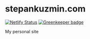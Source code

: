 # stepankuzmin.com

[![Netlify Status](https://api.netlify.com/api/v1/badges/0ee871d7-2cbd-4df0-b161-92d2d4cfd3f8/deploy-status)](https://app.netlify.com/sites/stepan/deploys) [![Greenkeeper badge](https://badges.greenkeeper.io/stepankuzmin/stepankuzmin.com.svg)](https://greenkeeper.io/)

My personal site
